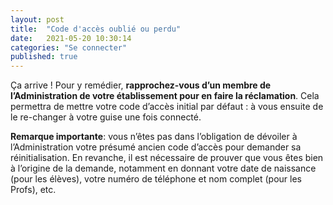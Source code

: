 ```yaml
---
layout: post
title:  "Code d'accès oublié ou perdu"
date:   2021-05-20 10:30:14
categories: "Se connecter"
published: true
---
```


Ça arrive ! Pour y remédier, **rapprochez-vous d’un membre de l’Administration de votre établissement pour en faire la réclamation**. Cela permettra de mettre votre code d’accès initial par défaut : à vous ensuite de le re-changer à votre guise une fois connecté.  
  
**Remarque importante**: vous n’êtes pas dans l’obligation de dévoiler à l’Administration votre présumé ancien code d’accès pour demander sa réinitialisation. En revanche, il est nécessaire de prouver que vous êtes bien à l’origine de la demande, notamment en donnant votre date de naissance (pour les élèves), votre numéro de téléphone et nom complet (pour les Profs), etc.